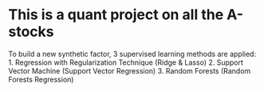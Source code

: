 # This is a quant project on all the A-stocks

To build a new synthetic factor, 3 supervised learning methods are applied: 1. Regression with Regularization Technique (Ridge & Lasso)
2. Support Vector Machine (Support Vector Regression)
3. Random Forests (Random Forests Regression)
